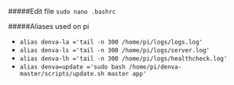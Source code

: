 #####Edit file
`sudo nano .bashrc`

#####Aliases used on pi
* `alias denva-la ='tail -n 300 /home/pi/logs/logs.log'`
* `alias denva-ls ='tail -n 300 /home/pi/logs/server.log'`
* `alias denva-lh ='tail -n 300 /home/pi/logs/healthcheck.log'`
* `alias denva=update ='sudo bash /home/pi/denva-master/scripts/update.sh master app'`
